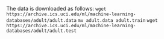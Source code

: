 The data is downloaded as follows:
```wget https://archive.ics.uci.edu/ml/machine-learning-databases/adult/adult.data```
```mv adult.data adult.train```
```wget https://archive.ics.uci.edu/ml/machine-learning-databases/adult/adult.test```
